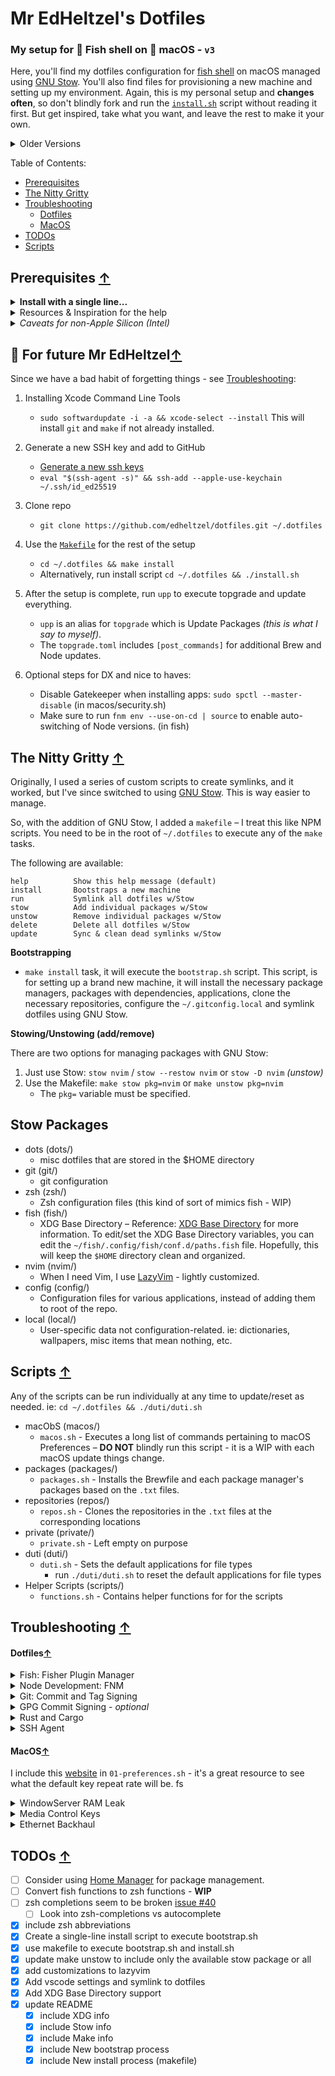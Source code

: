 <h1 id="to-the-top">Mr EdHeltzel's Dotfiles</h1>

### My setup for 🐠 Fish shell on  macOS - `v3`

Here, you'll find my dotfiles configuration for [fish shell][fishshell] on macOS managed using [GNU Stow][STOW]. You'll also find files for provisioning a new machine and setting up my environment. Again, this is my personal setup and **changes often**, so don't blindly fork and run the [`install.sh`][installFile] script without reading it first. But get inspired, take what you want, and leave the rest to make it your own.

<details>
  <summary>Older Versions</summary>

- [v1](https://github.com/edheltzel/dotfiles/tree/v1) uses oh-my-zsh
- [v2](https://github.com/edheltzel/dotfiles/tree/v2) uses fish shell + custom scripts

</details>

Table of Contents:

- [Prerequisites](#prereq)
- [The Nitty Gritty](#the-nitty-gritty)
- [Troubleshooting](#troubleshooting)
  - [Dotfiles](#troubleshoot-dotfiles)
  - [MacOS](#troubleshoot-macos)
- [TODOs](#todos)
- [Scripts](#scripts)

<h2 id="prereq">Prerequisites <a href="#to-the-top">↑</a></h2>

<details>
  <summary><strong>Install with a single line...</strong></summary>

I have not tested this on a fresh install, so this could break your setup. I'd suggest you read through the `bootstrap.sh` and `install.sh` scripts and the `Makefile` before running this command.

In theory, this will clone the repository and install everything outlined below. Again, In theory.

```shell
bash -c "`curl -fsSL https://raw.githubusercontent.com/edheltzel/dotfiles/master/bootstrap.sh`"
```

</details>

<details>
  <summary>Resources & Inspiration for the help</summary>

Below are the resources I used to get to this point in my setup.

- [dotfiles.github.io][ThanksGithub]
  - [utilities][ThanksGHUtils]
  - [inspiration][ThanksGHInspiration]
- [kalis.me blog post][ThanksKalis]
- [Lissy93 dotfiles][ThanksLissy]
- [jakewiesler.com blog post][ThanksJake]

</details>

<details>
  <summary><em>Caveats for non-Apple Silicon (Intel)</em></summary>
  If you are on any version of macOS that uses AFPS, you'll need to disable the SIP.
  First check to see if SIP is enabled or not.

```shell
csrutil status
```

output should read:

```shell
System Integrity Protection status: enabled.
```

If your SIP is enabled, then follow the next steps to disable it – Assuming that you know what you're doing, here is how to turn off System Integrity Protection on your Mac.

1. Turn off your Mac (Apple > Shut Down).
2. Hold down Command-R and press the Power button. Keep holding Command-R until the Apple logo appears.
3. Wait for OS X to boot into the OS X Utilities window.
4. Choose Utilities > Terminal.
5. Enter csrutil _disable_.
6. Enter reboot.
7. `csrutil status` -> should read `System Integrity Protection status: disabled.`

</details>

<h2 id="for-future-ed">👋 For future Mr EdHeltzel<a href="#to-the-top">↑</a></h2>

Since we have a bad habit of forgetting things - see [Troubleshooting](#troubleshooting):

1. Installing Xcode Command Line Tools
   - `sudo softwardupdate -i -a && xcode-select --install` This will install `git` and `make` if not already installed.
2. Generate a new SSH key and add to GitHub

   - [Generate a new ssh keys][GENSSHKEY]
   - `eval "$(ssh-agent -s)" && ssh-add --apple-use-keychain ~/.ssh/id_ed25519`

3. Clone repo
   - `git clone https://github.com/edheltzel/dotfiles.git ~/.dotfiles`
4. Use the [`Makefile`](makefile) for the rest of the setup
   - `cd ~/.dotfiles && make install`
   - Alternatively, run install script `cd ~/.dotfiles && ./install.sh`
5. After the setup is complete, run `upp` to execute topgrade and update everything.
   - `upp` is an alias for `topgrade` which is Update Packages _(this is what I say to myself)_.
   - The `topgrade.toml` includes `[post_commands]` for additional Brew and Node updates.
6. Optional steps for DX and nice to haves:
   - Disable Gatekeeper when installing apps: `sudo spctl --master-disable` (in macos/security.sh)
   - Make sure to run `fnm env --use-on-cd | source` to enable auto-switching of Node versions. (in fish)

<h2 id="the-nitty-gritty">The Nitty Gritty <a href="#to-the-top">↑</a></h2>

Originally, I used a series of custom scripts to create symlinks, and it worked, but I've since switched to using [GNU Stow][STOW]. This is way easier to manage.

So, with the addition of GNU Stow, I added a `makefile` – I treat this like NPM scripts. You need to be in the root of `~/.dotfiles` to execute any of the `make` tasks.

The following are available:

```shell
help          Show this help message (default)
install       Bootstraps a new machine
run           Symlink all dotfiles w/Stow
stow          Add individual packages w/Stow
unstow        Remove individual packages w/Stow
delete        Delete all dotfiles w/Stow
update        Sync & clean dead symlinks w/Stow
```

**Bootstrapping**

- `make install` task, it will execute the `bootstrap.sh` script. This script, is for setting up a brand new machine, it will install the necessary package managers, packages with dependencies, applications, clone the necessary repositories, configure the `~/.gitconfig.local` and symlink dotfiles using GNU Stow.

**Stowing/Unstowing (add/remove)**

There are two options for managing packages with GNU Stow:

1. Just use Stow: `stow nvim` / `stow --restow nvim` or `stow -D nvim` _(unstow)_
2. Use the Makefile: `make stow pkg=nvim` or `make unstow pkg=nvim`
   - The `pkg=` variable must be specified.

## Stow Packages

- dots (dots/)
  - misc dotfiles that are stored in the $HOME directory
- git (git/)
  - git configuration
- zsh (zsh/)
  - Zsh configuration files (this kind of sort of mimics fish - WIP)
- fish (fish/)
  - XDG Base Directory – Reference: [XDG Base Directory][XDGRef] for more information. To edit/set the XDG Base Directory variables, you can edit the `~/fish/.config/fish/conf.d/paths.fish` file. Hopefully, this will keep the `$HOME` directory clean and organized.
- nvim (nvim/)
  - When I need Vim, I use [LazyVim](lazyVim) - lightly customized.
- config (config/)
  - Configuration files for various applications, instead of adding them to root of the repo.
- local (local/)
  - User-specific data not configuration-related. ie: dictionaries, wallpapers, misc items that mean nothing, etc.

<h2 id="scripts">Scripts <a href="#to-the-top">↑</a></h2>

Any of the scripts can be run individually at any time to update/reset as needed. ie: `cd ~/.dotfiles && ./duti/duti.sh`

- macObS (macos/)
  - `macos.sh` - Executes a long list of commands pertaining to macOS Preferences – **DO NOT** blindly run this script - it is a WIP with each macOS update things change.
- packages (packages/)
  - `packages.sh` - Installs the Brewfile and each package manager's packages based on the `.txt` files.
- repositories (repos/)
  - `repos.sh` - Clones the repositories in the `.txt` files at the corresponding locations
- private (private/)
  - `private.sh` - Left empty on purpose
- duti (duti/)
  - `duti.sh` - Sets the default applications for file types
    - run `./duti/duti.sh` to reset the default applications for file types
- Helper Scripts (scripts/)
  - `functions.sh` - Contains helper functions for for the scripts

<h2 id="troubleshooting">Troubleshooting <a href="#to-the-top">↑</a></h2>
<h4 id="troubleshoot-dotfiles">Dotfiles<a href="#to-the-top">↑</a></h4>
<details>
  <summary>Fish: Fisher Plugin Manager</summary>
  In the past, Fisher (fish plugin manager) would do something weird or introduce a breaking change - just reinstall Fisher.

```bash
curl -sL https://raw.githubusercontent.com/jorgebucaran/fisher/main/functions/fisher.fish | source && fisher install jorgebucaran/fisher
```

</details>
<details>
  <summary>Node Development: FNM</summary>

Node Version switching for Node development, takes advantage of [fnm](https://github.com/Schniz/fnm) for managing Node versions, which supports both `.nvmrc` and `.node-version` files.

- If not already installed from the Brewfile, install `fnm`:

```shell
brew install fnm
fnm env --use-on-cd | source
```

For Fish Completions run:

```shell
fnm completions --shell fish
```

Make sure you run:

```shell
make update #updates all stow packages
OR
make stow pkg=fish
```

Enable auto switch of Node versions with `.node-version` or `.nvmrc` files

```shell
# auto runs: fnm use
fnm env --use-on-cd | source
```

Which each Node version change, enabling `corepack` is necessary to ensure that `pnpm` and `yarn` are available.

```shell
npm install --global $(cat node_packages.txt)
```

</details>
<details>
  <summary>Git: Commit and Tag Signing</summary>

**SSH Signing**

I use SSH commit signing over GPG. GPG is there if I need it, but I prefer SSH. For a few resources to help get this setup:

- [Git Merge Workshop - Simplify Signing with SSH](https://github.com/git-merge-workshops/simplify-signing-with-ssh/tree/main)
- [Gitlab SSH Commit Signing Doc](https://docs.gitlab.com/ee/user/project/repository/ssh_signed_commits/)

The `.gitconfig` includes `.gitconfig.local`

```shell
  [meta]
    isLocalConfig = true
  [user]
    signingkey = PATH_TO_YOUR_KEY
  [gpg "ssh"]
    allowedSignersFile = PATH_TO_YOUR_ALLOWED_SIGNERS_FILE
```

If you choose to use this, make sure you look at that `./git/git.sh`; this script is where the provisioning of `.gitconfig.local` happens.

</details>
<details>
  <summary>GPG Commit Signing - <em>optional</em></summary>

GPG signing is set to `TRUE` by default. If you rather not enable GPG then execute: `git config --global commit.gpgsign false` and remove the GPG packages from the [Brewfile](https://github.com/edheltzel/dotfiles/blob/master/packages/Brewfile).

[renew expired gpg](https://gist.github.com/krisleech/760213ed287ea9da85521c7c9aac1df0)

[Generate new key and assign to global git config](https://gist.github.com/paolocarrasco/18ca8fe6e63490ae1be23e84a7039374#:~:text=It%20means%20that%20is%20not,secret%20keys%20available%20in%20GPG.)

main take away:

- `gpg --list-secret-keys --keyid-format=long`
- Copy key
- set key for your git user
  - `git config --global user.signingkey <your key>`
- If you need help setting this up GPG:
  - follow the Github article for [Signing Commits](https://help.github.com/en/articles/signing-commits) to set up you GPG key(s).
  - I found this [GIST helpful](https://gist.github.com/cezaraugusto/2c91d141ddec026753051ffcace3f1f2)
  - To get VSCode setup follow this [article](https://dev.to/devmount/signed-git-commits-in-vs-code-36do)
- **Please Note** if you used the [Brewfile](https://github.com/edheltzel/dotfiles/blob/master/packages/Brewfile), Cask installed the macOS [GPG Suite](https://gpgtools.org/) via `cask 'gpg-suite-no-mail'` -- _(alternatively)_ update the [Brewfile](https://github.com/edheltzel/dotfiles/blob/master/packages/Brewfile) with `cask 'gpg-suite' to include GPGMail.

</details>
<details>
  <summary>Rust and Cargo</summary>
  From time to time, `cargo` will fail to update/upgrade using `topgrade`. This is generally due to something changing inside of the Rust system that doesn't allow `cargo install cargo-update` to work.

**The solution:**
Uninstall and reinstall `rust` and `rustup-init` along with `cargo` using `brew`.

```shell
brew uninstall rustup-init;
and brew reinstall rust;
and cargo uninstall cargo;
cargo install cargo-update --force;
topgrade --only cargo
```

</details>
<details>
  <summary>SSH Agent</summary>
  In the even when restarting macOS, the SSH agent will not be running, even though it is configured to run on login. A result of this is that Git will keep asking for your SSH Passphrase, to resolve this you will need to execute the following:

```shell
eval ssh-agent;
and ssh-add --apple-use-keychain
```

<small>What this does: Starts the SSH agent and adds the SSH key to the keychain.</small>

Since we are using [danhper/fish-ssh-agent](https://github.com/danhper/fish-ssh-agent) to manage the SSH agent, we only have to run this once.

</details>
<h4 id="troubleshoot-macos">MacOS<a href="#to-the-top">↑</a></h4>

I include this [website](https://mac-key-repeat.zaymon.dev/) in `01-preferences.sh` - it's a great resource to see what the default key repeat rate will be.  fs

<details>
  <summary>WindowServer RAM Leak</summary>
  As of `2024-07` there is a known bug/issue with macOS where the WindowServer will consume CPU and/or Memory. It is annoying. From my experience, this is related to more than one external monitor. My current workaround is to kill the WindowServer on macOS, which logs you out. Once you log back in the WindowServer will be restarted and your RAM usage will be back in normal ranges. This is a workaround until Apple fixes the issue, which will probably never happen.
  <strong>Usage:</strong>
  <ul>
    <li>Open your Terminal</li>
    <li>run `killws` <em>(work for both Fish and Zsh)</em></li>
    <li>Log back into your account</li>
  </ul>
</details>
<details>
  <summary>Media Control Keys</summary>
  From time to time some of the "nice-to-have" features of MacOS break. An example of this is when the media keys stop working for one reason or another; Google Chrome/WhatsApp/ can and generally hijack the media keys.

To resolve this just run the following command in the terminal:

```shell
launchctl load -w /System/Library/LaunchAgents/com.apple.rcd.plist
```

This `luanchctl` will reenable media key, which in turn will control Spotify 🙂

</details>
<details>
  <summary>Ethernet Backhaul</summary>
  Run the `flashEthernet` function to "flush" the Ethernet backhaul.

```shell
flashEthernet; and echo 'Ethernet backhaul flushed'
speedtest
```

</details>
<h2 id="todos">TODOs <a href="#to-the-top">↑</a></h2>

- [ ] Consider using [Home Manager](https://nix-community.github.io/home-manager/) for package management.
- [ ] Convert fish functions to zsh functions - **WIP**
- [ ] zsh completions seem to be broken [issue #40](https://github.com/edheltzel/dotfiles/issues/40)
  - [ ] Look into zsh-completions vs autocomplete
- [x] include zsh abbreviations
- [x] Create a single-line install script to execute bootstrap.sh
- [x] use makefile to execute bootstrap.sh and install.sh
- [x] update make unstow to include only the available stow package or all
- [x] add customizations to lazyvim
- [x] Add vscode settings and symlink to dotfiles
- [x] Add XDG Base Directory support
- [x] update README
  - [x] include XDG info
  - [x] include Stow info
  - [x] include Make info
  - [x] include New bootstrap process
  - [x] include New install process (makefile)

[XDGRef]: https://specifications.freedesktop.org/basedir-spec/basedir-spec-latest.html
[STOW]: https://www.gnu.org/software/stow/
[GENSSHKEY]: https://docs.github.com/en/github/authenticating-to-github/generating-a-new-ssh-key-and-adding-it-to-the-ssh-agent
[fishshell]: https://fishshell.com/
[installFile]: https://github.com/edheltzel/dotfiles/blob/master/install.sh
[ThanksGithub]: https://dotfiles.github.io/
[ThanksGHInspiration]: https://dotfiles.github.io/inspiration
[ThanksGHUtils]: https://dotfiles.github.io/utilities/
[ThanksKalis]: https://kalis.me/dotfiles-automating-macos-system-configuration/
[ThanksLissy]: https://github.com/lissy93/dotfiles
[ThanksJake]: https://www.jakewiesler.com/blog/managing-dotfiles
[def]: https://github.com/RaphGL/Tuckr
